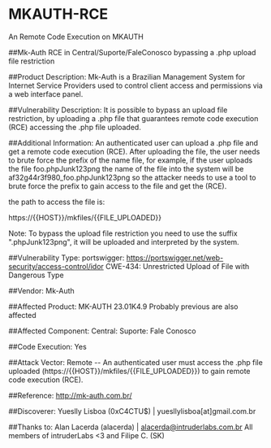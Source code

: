 # MKAUTH-RCE
An Remote Code Execution on MKAUTH

##Mk-Auth RCE in Central/Suporte/FaleConosco bypassing a .php upload file restriction

##Product Description:
Mk-Auth is a Brazilian Management System for Internet Service Providers used to control client access and permissions via a web interface panel.

##Vulnerability Description:
It is possible to bypass an upload file restriction, by uploading a .php file that guarantees remote code execution (RCE) accessing the .php file uploaded.

##Additional Information:
An authenticated user can upload a .php file and get a remote code execution (RCE). After uploading the file, the user needs to brute force the prefix of the name file, for example, if the user uploads the file foo.phpJunk123png the name of the file into the system will be af32g44r3f980_foo.phpJunk123png so the attacker needs to use a tool to brute force the prefix to gain access to the file and get the (RCE).

the path to access the file is:

https://{{HOST}}/mkfiles/{{FILE_UPLOADED}}

Note: To bypass the upload file restriction you need to use the suffix ".phpJunk123png", it will be uploaded and interpreted by the system.

##Vulnerability Type:
portswigger: https://portswigger.net/web-security/access-control/idor
CWE-434: Unrestricted Upload of File with Dangerous Type

##Vendor:
Mk-Auth

##Affected Product:
MK-AUTH 23.01K4.9
Probably previous are also affected

##Affected Component:
Central: Suporte: Fale Conosco

##Code Execution:
Yes

##Attack Vector:
Remote -- An authenticated user must access the .php file uploaded (https://{{HOST}}/mkfiles/{{FILE_UPLOADED}}) to gain remote code execution (RCE).

##Reference:
	http://mk-auth.com.br/

##Discoverer:
Yueslly Lisboa (0xC4CTU$) | yuesllylisboa[at]gmail.com.br

##Thanks to:
Alan Lacerda (alacerda) | alacerda@intruderlabs.com.br
All members of intruderLabs <3
and Filipe C. (SK)
